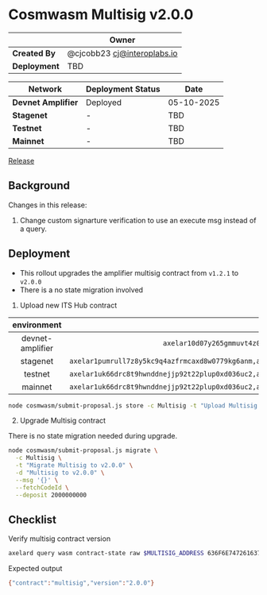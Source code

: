 # Cosmwasm Multisig v2.0.0

|  | **Owner** |
|-----------|------------|
| **Created By** | @cjcobb23 <cj@interoplabs.io> |
| **Deployment** | TBD |

| **Network** | **Deployment Status** | **Date** |
|-------------|----------------------|----------|
| **Devnet Amplifier** | Deployed | 05-10-2025 |
| **Stagenet** | - | TBD |
| **Testnet** | - | TBD |
| **Mainnet** | - | TBD |

[Release](https://github.com/axelarnetwork/axelar-amplifier/releases/tag/multisig-v1.2.1)

## Background

Changes in this release:

1. Change custom signarture verification to use an execute msg instead of a query.

## Deployment

- This rollout upgrades the amplifier multisig contract from `v1.2.1` to `v2.0.0`
- There is a no state migration involved

1. Upload new ITS Hub contract

| environment | INIT_ADDRESSES    |  RUN_AS_ACCOUNT |
| :-----: | :---: | :---: |
| devnet-amplifier | `axelar10d07y265gmmuvt4z0w9aw880jnsr700j7v9daj,axelar1zlr7e5qf3sz7yf890rkh9tcnu87234k6k7ytd9`  | `axelar10d07y265gmmuvt4z0w9aw880jnsr700j7v9daj`   |
| stagenet | `axelar1pumrull7z8y5kc9q4azfrmcaxd8w0779kg6anm,axelar10d07y265gmmuvt4z0w9aw880jnsr700j7v9daj,axelar12qvsvse32cjyw60ztysd3v655aj5urqeup82ky`    | `axelar10d07y265gmmuvt4z0w9aw880jnsr700j7v9daj`   |
| testnet | `axelar1uk66drc8t9hwnddnejjp92t22plup0xd036uc2,axelar10d07y265gmmuvt4z0w9aw880jnsr700j7v9daj,axelar12f2qn005d4vl03ssjq07quz6cja72w5ukuchv7`   | `axelar10d07y265gmmuvt4z0w9aw880jnsr700j7v9daj`   |
| mainnet | `axelar1uk66drc8t9hwnddnejjp92t22plup0xd036uc2,axelar10d07y265gmmuvt4z0w9aw880jnsr700j7v9daj,axelar1nctnr9x0qexemeld5w7w752rmqdsqqv92dw9am`   | `axelar10d07y265gmmuvt4z0w9aw880jnsr700j7v9daj`   |

```bash
node cosmwasm/submit-proposal.js store -c Multisig -t "Upload Multisig contract v2.0.0" -d "Upload Multisig contract v2.0.0" -r $RUN_AS_ACCOUNT --deposit 2000000000 --instantiateAddresses $INIT_ADDRESSES --version 2.0.0
```

2. Upgrade Multisig contract

There is no state migration needed during upgrade.

```bash
node cosmwasm/submit-proposal.js migrate \
  -c Multisig \
  -t "Migrate Multisig to v2.0.0" \
  -d "Multisig to v2.0.0" \
  --msg '{}' \
  --fetchCodeId \
  --deposit 2000000000
```

## Checklist

Verify multisig contract version

```bash
axelard query wasm contract-state raw $MULTISIG_ADDRESS 636F6E74726163745F696E666F -o json | jq -r '.data' | base64 -d
```
Expected output

```bash
{"contract":"multisig","version":"2.0.0"}
```



